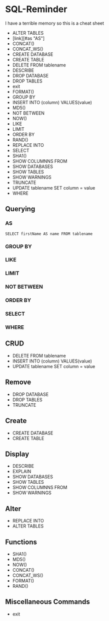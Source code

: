 # SQL-Reminder
I have a terrible memory so this is a cheat sheet



- ALTER TABLES
- [link][#as "AS"]
- CONCAT()
- CONCAT_WS()
- CREATE DATABASE
- CREATE TABLE
- DELETE FROM tablename  
- DESCRIBE
- DROP DATABASE
- DROP TABLES
- exit
- FORMAT()
- GROUP BY
- INSERT INTO (column) VALUES(value)
- MD5()
- NOT BETWEEN
- NOW()
- LIKE
- LIMIT
- ORDER BY
- RAND()
- REPLACE INTO
- SELECT
- SHA1()
- SHOW COLUMNNS FROM
- SHOW DATABASES
- SHOW TABLES
- SHOW WARNINGS
- TRUNCATE
- UPDATE tablename SET column = value
- WHERE



## Querying

###  AS
```
SELECT firstName AS name FROM tablename
```
### GROUP BY
### LIKE
### LIMIT
### NOT BETWEEN
### ORDER BY
### SELECT
### WHERE

## CRUD

- DELETE FROM tablename
- INSERT INTO (column) VALUES(value)
- UPDATE tablename SET column = value

## Remove

- DROP DATABASE
- DROP TABLES
- TRUNCATE


## Create

- CREATE DATABASE
- CREATE TABLE



## Display

- DESCRIBE
- EXPLAIN
- SHOW DATABASES
- SHOW TABLES
- SHOW COLUMNNS FROM
- SHOW WARNINGS

## Alter

- REPLACE INTO
- ALTER TABLES

## Functions

- SHA1()
- MD5()
- NOW()
- CONCAT()
- CONCAT_WS()
- FORMAT()
- RAND()

## Miscellaneous Commands

- exit
